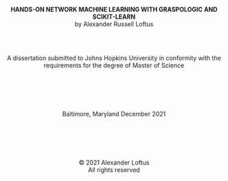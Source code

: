 
<div align="center">
<b>HANDS-ON NETWORK MACHINE LEARNING WITH GRASPOLOGIC AND SCIKIT-LEARN</b>
</div>

<div align="center">
by
Alexander Russell Loftus
</div>

<br><br>

<div align="center">
A dissertation submitted to Johns Hopkins University in conformity with the requirements for the degree of Master of Science</div>

<br><br><br><br>

<div align="center">
Baltimore, Maryland
December 2021
</div>

<br><br><br><br>
<div align="center">
© 2021 Alexander Loftus <br>
All rights reserved
</div>